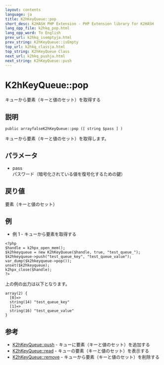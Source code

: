 ```yaml
---
layout: contents
language: ja
title: K2hKeyQueue::pop
short_desc: K2HASH PHP Extension - PHP Extension library for K2HASH
lang_opp_file: k2hkq_pop.html
lang_opp_word: To English
prev_url: k2hkq_isemptyja.html
prev_string: K2hKeyQueue::isEmpty
top_url: k2hkq_classja.html
top_string: K2hKeyQueue Class
next_url: k2hkq_pushja.html
next_string: K2hKeyQueue::push
---
```


# K2hKeyQueue::pop
キューから要素（キーと値のセット）を取得する

## 説明
```
public arrayfalseK2hKeyQueue::pop ([ string $pass ] )
```
キューから要素（キーと値のセット）を取得します。 

## パラメータ
- pass  
パスワード（暗号化されている値を復号化するための鍵）

## 戻り値
要素（キーと値のセット） 

## 例
- 例 1 - キューから要素を取得する
```
<?php
$handle = k2hpx_open_mem();
$k2hkeyqueue = new K2hKeyQueue($handle, true, "test_queue_");
$k2hkeyqueue->push("test_queue_key", "test_queue_value");
var_dump($k2hkeyqueue->pop());
unset($k2hkeyqueue);
k2hpx_close($handle);
?>
```
上の例の出力は以下となります。
```
array(2) {
  [0]=>
  string(14) "test_queue_key"
  [1]=>
  string(16) "test_queue_value"
}
```

## 参考
- [K2hKeyQueue::push](k2hkq_pushja.html) - キューに要素（キーと値のセット）を追加する
- [K2hKeyQueue::read](k2hkq_readja.html) - キューの要素（キーと値のセット）を表示する
- [K2hKeyQueue::remove](k2hkq_removeja.html) - キューから要素（キーと値のセット）を削除する
